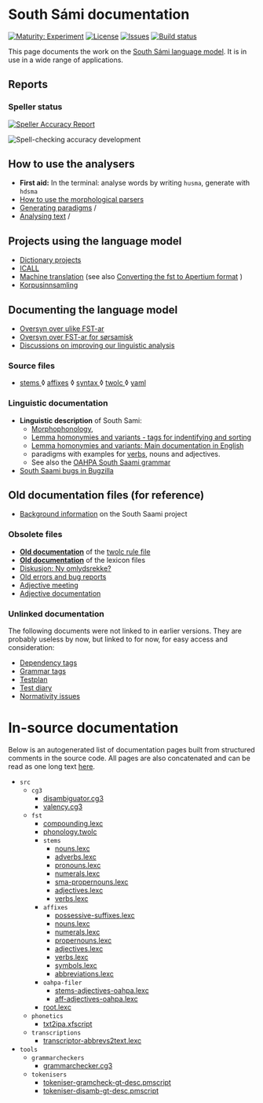 # South Sámi documentation

[![Maturity: Experiment](https://img.shields.io/badge/Maturity-Experiment-black.svg)](https://giellalt.github.io/MaturityClassification.html)
[![License](https://img.shields.io/github/license/giellalt/lang-sma)](https://raw.githubusercontent.com/giellalt/lang-sma/main/LICENSE)
[![Issues](https://img.shields.io/github/issues/giellalt/lang-sma)](https://github.com/giellalt/lang-sma/issues)
[![Build status](https://github.com/giellalt/lang-sma/workflows/Speller%20CI+CD/badge.svg)](https://github.com/giellalt/lang-sma/actions)

This page documents the work on the [South Sámi language model](http://github.com/giellalt/lang-sma). 
It is in use in a wide range of applications.

## Reports
### Speller status

[![Speller Accuracy Report](https://img.shields.io/badge/Speller_Accuracy-84_%25-green.svg)](speller-report.html)

![Spell-checking accuracy development](https://giellalt.github.io/lang-smj/speller-report.svg)

## How to use the analysers

-   **First aid:** In the terminal: analyse words by writing `husma`, generate with `hdsma`
-   [How to use the morphological parsers](/tools/docu-sme-manual.html)
-   [Generating paradigms](http://giellatekno.uit.no/cgi/p-sma.sma.html) /
-   [Analysing text](http://giellatekno.uit.no/cgi/d-sma.sma.html) /


## Projects using the language model

-   [Dictionary projects](/dicts/dicts.html)
-   [ICALL](http://giellalt.uit.no/ped/index.html)
-   [Machine translation](/mt/MachineTranslation.html) (see also [Converting the fst to Apertium format](ConvertingToApertium.md) )
-   [Korpusinnsamling](sma-korpus-innsamling.md)


## Documenting the language model
-   [Oversyn over ulike FST-ar](../lang-sme/KompilereFST.html)
-   [Oversyn over FST-ar for sørsamisk](KompilereFST.md)
-   [Discussions on improving our linguistic analysis](/lang/smi/index.html)

### Source files

* [stems  ](https://github.com/giellalt/lang-sma/blob/main/src/fst/stems/)
◊ [affixes](https://github.com/giellalt/lang-sma/blob/main/src/fst/affixes/)
◊ [syntax ](https://github.com/giellalt/lang-sma/blob/main/src/cg3/)
◊ [twolc  ](https://github.com/giellalt/lang-sma/blob/main/src/fst/phonology.twolc)
◊ [yaml   ](https://github.com/giellalt/lang-sma/blob/main/test/src/gt-norm-yamls/)


### Linguistic documentation
 
-   **Linguistic description** of South Sami:
    -   [Morphophonology](docu-sma-morphophonology.md),
    -   [Lemma homonymies and variants - tags for indentifying and sorting](lemma.md)
    -   [Lemma homonymies and variants: Main documentation in English](/lang/common/Variation_in_lexc.html)
    -   paradigms with examples for [verbs](docu-sma-verbs.md), nouns and adjectives.
    -   See also the [OAHPA South Saami grammar](http://giellatekno.uit.no/oahpa/sma/gramm/grammatikk.nob.html)
-   [South Saami bugs in Bugzilla](http://tinyurl.com/ps9pyuu)


## Old documentation files (for reference)


-   [Background information](docu-sma-background.md) on the South
    Saami project


### Obsolete files
-   **[Old documentation](docu-sma-twol.md)** of the [twolc rule
    file](https://github.com/giellalt/lang-sma/blob/main/src/fst/phonology.twolc)
-   **[Old documentation](docu-sma-lex.md)** of the lexicon files
-   [Diskusjon: Ny omlydsrekke?](umlaut-4-aaa.txt)
-   [Old errors and bug reports](docu-sma-bugs.md)
-   [Adjective meeting](adj-meeting-05-2009.md)
-   [Adjective documentation](docu-sma-adjs.md)

### Unlinked documentation

The following documents were not linked to in earlier versions. They are probably useless by now, but linked to for now, for easy access and consideration:

-   [Dependency tags](docu-sma-deptags.md)
-   [Grammar tags](docu-sma-grammartags.md)
-   [Testplan](docu-sma-testplan.md)
-   [Test diary](sma-testdiary.md)
-   [Normativity issues](normativity-issues.md)


# In-source documentation

Below is an autogenerated list of documentation pages built from structured comments in the source code. All pages are also concatenated and can be read as one long text [here](sma.md).

* `src`
  * `cg3`
    * [disambiguator.cg3](src-cg3-disambiguator.cg3.html)
    * [valency.cg3](src-cg3-valency.cg3.html)
  * `fst`
    * [compounding.lexc](src-fst-compounding.lexc.html)
    * [phonology.twolc](src-fst-phonology.twolc.html)
    * `stems`
      * [nouns.lexc](src-fst-stems-nouns.lexc.html)
      * [adverbs.lexc](src-fst-stems-adverbs.lexc.html)
      * [pronouns.lexc](src-fst-stems-pronouns.lexc.html)
      * [numerals.lexc](src-fst-stems-numerals.lexc.html)
      * [sma-propernouns.lexc](src-fst-stems-sma-propernouns.lexc.html)
      * [adjectives.lexc](src-fst-stems-adjectives.lexc.html)
      * [verbs.lexc](src-fst-stems-verbs.lexc.html)
    * `affixes`
      * [possessive-suffixes.lexc](src-fst-affixes-possessive-suffixes.lexc.html)
      * [nouns.lexc](src-fst-affixes-nouns.lexc.html)
      * [numerals.lexc](src-fst-affixes-numerals.lexc.html)
      * [propernouns.lexc](src-fst-affixes-propernouns.lexc.html)
      * [adjectives.lexc](src-fst-affixes-adjectives.lexc.html)
      * [verbs.lexc](src-fst-affixes-verbs.lexc.html)
      * [symbols.lexc](src-fst-affixes-symbols.lexc.html)
      * [abbreviations.lexc](src-fst-affixes-abbreviations.lexc.html)
    * `oahpa-filer`
      * [stems-adjectives-oahpa.lexc](src-fst-oahpa-filer-stems-adjectives-oahpa.lexc.html)
      * [aff-adjectives-oahpa.lexc](src-fst-oahpa-filer-aff-adjectives-oahpa.lexc.html)
    * [root.lexc](src-fst-root.lexc.html)
  * `phonetics`
    * [txt2ipa.xfscript](src-phonetics-txt2ipa.xfscript.html)
  * `transcriptions`
    * [transcriptor-abbrevs2text.lexc](src-transcriptions-transcriptor-abbrevs2text.lexc.html)
* `tools`
  * `grammarcheckers`
    * [grammarchecker.cg3](tools-grammarcheckers-grammarchecker.cg3.html)
  * `tokenisers`
    * [tokeniser-gramcheck-gt-desc.pmscript](tools-tokenisers-tokeniser-gramcheck-gt-desc.pmscript.html)
    * [tokeniser-disamb-gt-desc.pmscript](tools-tokenisers-tokeniser-disamb-gt-desc.pmscript.html)
